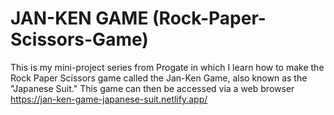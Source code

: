 # JAN-KEN GAME (Rock-Paper-Scissors-Game)

This is my mini-project series from Progate in which I learn how to make the Rock Paper Scissors game called the Jan-Ken Game, 
also known as the "Japanese Suit." This game can then be accessed via a web browser https://jan-ken-game-japanese-suit.netlify.app/
